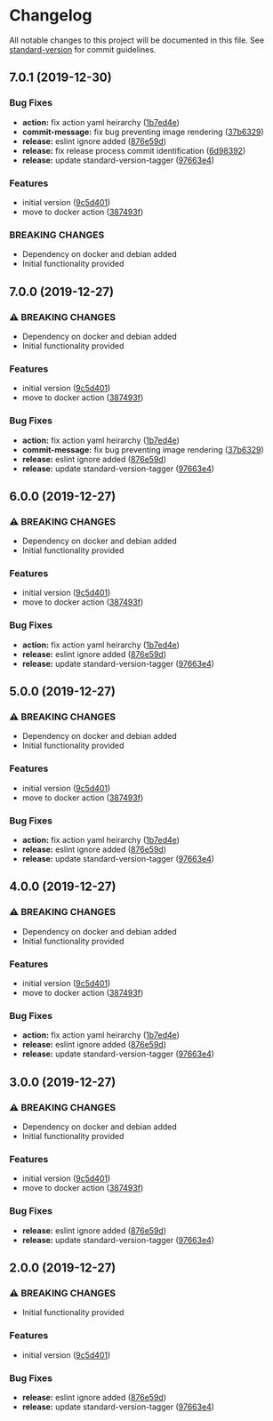 # Changelog

All notable changes to this project will be documented in this file. See [standard-version](https://github.com/conventional-changelog/standard-version) for commit guidelines.

## 7.0.1 (2019-12-30)


### Bug Fixes

* **action:** fix action yaml heirarchy ([1b7ed4e](https://github.com/overlayed-app/action-element-snapshot/commit/1b7ed4ecdb9456dc4ce527559e5e09685f3fab57))
* **commit-message:** fix bug preventing image rendering ([37b6329](https://github.com/overlayed-app/action-element-snapshot/commit/37b6329bc30aa229f2ae7a52eb1f32acecff8da7))
* **release:** eslint ignore added ([876e59d](https://github.com/overlayed-app/action-element-snapshot/commit/876e59d2250781195c5806c1240b8d691e9f4562))
* **release:** fix release process commit identification ([6d98392](https://github.com/overlayed-app/action-element-snapshot/commit/6d9839282b4098354f40e712c3f39fa7b5bfee5e))
* **release:** update standard-version-tagger ([97663e4](https://github.com/overlayed-app/action-element-snapshot/commit/97663e45da5651469b65075003b6abdc7b8cb273))


### Features

* initial version ([9c5d401](https://github.com/overlayed-app/action-element-snapshot/commit/9c5d4018d6817503c53580e88f1569918c641e26))
* move to docker action ([387493f](https://github.com/overlayed-app/action-element-snapshot/commit/387493f1b5a38b7225d2c61dc86d7360a483d2d3))


### BREAKING CHANGES

* Dependency on docker and debian added
* Initial functionality provided



## 7.0.0 (2019-12-27)


### ⚠ BREAKING CHANGES

* Dependency on docker and debian added
* Initial functionality provided

### Features

* initial version ([9c5d401](https://github.com/overlayed-app/action-element-snapshot/commit/9c5d4018d6817503c53580e88f1569918c641e26))
* move to docker action ([387493f](https://github.com/overlayed-app/action-element-snapshot/commit/387493f1b5a38b7225d2c61dc86d7360a483d2d3))


### Bug Fixes

* **action:** fix action yaml heirarchy ([1b7ed4e](https://github.com/overlayed-app/action-element-snapshot/commit/1b7ed4ecdb9456dc4ce527559e5e09685f3fab57))
* **commit-message:** fix bug preventing image rendering ([37b6329](https://github.com/overlayed-app/action-element-snapshot/commit/37b6329bc30aa229f2ae7a52eb1f32acecff8da7))
* **release:** eslint ignore added ([876e59d](https://github.com/overlayed-app/action-element-snapshot/commit/876e59d2250781195c5806c1240b8d691e9f4562))
* **release:** update standard-version-tagger ([97663e4](https://github.com/overlayed-app/action-element-snapshot/commit/97663e45da5651469b65075003b6abdc7b8cb273))

## 6.0.0 (2019-12-27)


### ⚠ BREAKING CHANGES

* Dependency on docker and debian added
* Initial functionality provided

### Features

* initial version ([9c5d401](https://github.com/overlayed-app/action-element-snapshot/commit/9c5d4018d6817503c53580e88f1569918c641e26))
* move to docker action ([387493f](https://github.com/overlayed-app/action-element-snapshot/commit/387493f1b5a38b7225d2c61dc86d7360a483d2d3))


### Bug Fixes

* **action:** fix action yaml heirarchy ([1b7ed4e](https://github.com/overlayed-app/action-element-snapshot/commit/1b7ed4ecdb9456dc4ce527559e5e09685f3fab57))
* **release:** eslint ignore added ([876e59d](https://github.com/overlayed-app/action-element-snapshot/commit/876e59d2250781195c5806c1240b8d691e9f4562))
* **release:** update standard-version-tagger ([97663e4](https://github.com/overlayed-app/action-element-snapshot/commit/97663e45da5651469b65075003b6abdc7b8cb273))

## 5.0.0 (2019-12-27)


### ⚠ BREAKING CHANGES

* Dependency on docker and debian added
* Initial functionality provided

### Features

* initial version ([9c5d401](https://github.com/overlayed-app/action-element-snapshot/commit/9c5d4018d6817503c53580e88f1569918c641e26))
* move to docker action ([387493f](https://github.com/overlayed-app/action-element-snapshot/commit/387493f1b5a38b7225d2c61dc86d7360a483d2d3))


### Bug Fixes

* **action:** fix action yaml heirarchy ([1b7ed4e](https://github.com/overlayed-app/action-element-snapshot/commit/1b7ed4ecdb9456dc4ce527559e5e09685f3fab57))
* **release:** eslint ignore added ([876e59d](https://github.com/overlayed-app/action-element-snapshot/commit/876e59d2250781195c5806c1240b8d691e9f4562))
* **release:** update standard-version-tagger ([97663e4](https://github.com/overlayed-app/action-element-snapshot/commit/97663e45da5651469b65075003b6abdc7b8cb273))

## 4.0.0 (2019-12-27)


### ⚠ BREAKING CHANGES

* Dependency on docker and debian added
* Initial functionality provided

### Features

* initial version ([9c5d401](https://github.com/overlayed-app/action-element-snapshot/commit/9c5d4018d6817503c53580e88f1569918c641e26))
* move to docker action ([387493f](https://github.com/overlayed-app/action-element-snapshot/commit/387493f1b5a38b7225d2c61dc86d7360a483d2d3))


### Bug Fixes

* **action:** fix action yaml heirarchy ([1b7ed4e](https://github.com/overlayed-app/action-element-snapshot/commit/1b7ed4ecdb9456dc4ce527559e5e09685f3fab57))
* **release:** eslint ignore added ([876e59d](https://github.com/overlayed-app/action-element-snapshot/commit/876e59d2250781195c5806c1240b8d691e9f4562))
* **release:** update standard-version-tagger ([97663e4](https://github.com/overlayed-app/action-element-snapshot/commit/97663e45da5651469b65075003b6abdc7b8cb273))

## 3.0.0 (2019-12-27)


### ⚠ BREAKING CHANGES

* Dependency on docker and debian added
* Initial functionality provided

### Features

* initial version ([9c5d401](https://github.com/overlayed-app/action-element-snapshot/commit/9c5d4018d6817503c53580e88f1569918c641e26))
* move to docker action ([387493f](https://github.com/overlayed-app/action-element-snapshot/commit/387493f1b5a38b7225d2c61dc86d7360a483d2d3))


### Bug Fixes

* **release:** eslint ignore added ([876e59d](https://github.com/overlayed-app/action-element-snapshot/commit/876e59d2250781195c5806c1240b8d691e9f4562))
* **release:** update standard-version-tagger ([97663e4](https://github.com/overlayed-app/action-element-snapshot/commit/97663e45da5651469b65075003b6abdc7b8cb273))

## 2.0.0 (2019-12-27)


### ⚠ BREAKING CHANGES

* Initial functionality provided

### Features

* initial version ([9c5d401](https://github.com/overlayed-app/action-element-snapshot/commit/9c5d4018d6817503c53580e88f1569918c641e26))


### Bug Fixes

* **release:** eslint ignore added ([876e59d](https://github.com/overlayed-app/action-element-snapshot/commit/876e59d2250781195c5806c1240b8d691e9f4562))
* **release:** update standard-version-tagger ([97663e4](https://github.com/overlayed-app/action-element-snapshot/commit/97663e45da5651469b65075003b6abdc7b8cb273))
